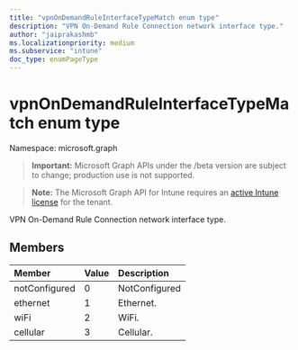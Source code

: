 ```yaml
---
title: "vpnOnDemandRuleInterfaceTypeMatch enum type"
description: "VPN On-Demand Rule Connection network interface type."
author: "jaiprakashmb"
ms.localizationpriority: medium
ms.subservice: "intune"
doc_type: enumPageType
---
```


# vpnOnDemandRuleInterfaceTypeMatch enum type

Namespace: microsoft.graph

> **Important:** Microsoft Graph APIs under the /beta version are subject to change; production use is not supported.

> **Note:** The Microsoft Graph API for Intune requires an [active Intune license](https://go.microsoft.com/fwlink/?linkid=839381) for the tenant.

VPN On-Demand Rule Connection network interface type.

## Members
|Member|Value|Description|
|:---|:---|:---|
|notConfigured|0|NotConfigured|
|ethernet|1|Ethernet.|
|wiFi|2|WiFi.|
|cellular|3|Cellular.|
